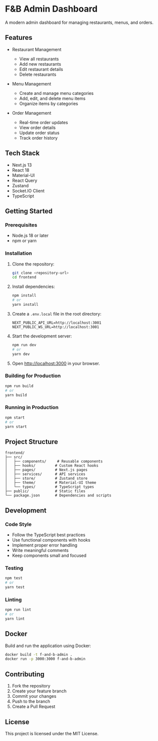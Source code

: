  # F&B Admin Dashboard

A modern admin dashboard for managing restaurants, menus, and orders.

## Features

- Restaurant Management
  - View all restaurants
  - Add new restaurants
  - Edit restaurant details
  - Delete restaurants

- Menu Management
  - Create and manage menu categories
  - Add, edit, and delete menu items
  - Organize items by categories

- Order Management
  - Real-time order updates
  - View order details
  - Update order status
  - Track order history

## Tech Stack

- Next.js 13
- React 18
- Material-UI
- React Query
- Zustand
- Socket.IO Client
- TypeScript

## Getting Started

### Prerequisites

- Node.js 18 or later
- npm or yarn

### Installation

1. Clone the repository:
   ```bash
   git clone <repository-url>
   cd frontend
   ```

2. Install dependencies:
   ```bash
   npm install
   # or
   yarn install
   ```

3. Create a `.env.local` file in the root directory:
   ```
   NEXT_PUBLIC_API_URL=http://localhost:3001
   NEXT_PUBLIC_WS_URL=http://localhost:3001
   ```

4. Start the development server:
   ```bash
   npm run dev
   # or
   yarn dev
   ```

5. Open [http://localhost:3000](http://localhost:3000) in your browser.

### Building for Production

```bash
npm run build
# or
yarn build
```

### Running in Production

```bash
npm start
# or
yarn start
```

## Project Structure

```
frontend/
├── src/
│   ├── components/     # Reusable components
│   ├── hooks/         # Custom React hooks
│   ├── pages/         # Next.js pages
│   ├── services/      # API services
│   ├── store/         # Zustand store
│   ├── theme/         # Material-UI theme
│   └── types/         # TypeScript types
├── public/            # Static files
└── package.json       # Dependencies and scripts
```

## Development

### Code Style

- Follow the TypeScript best practices
- Use functional components with hooks
- Implement proper error handling
- Write meaningful comments
- Keep components small and focused

### Testing

```bash
npm test
# or
yarn test
```

### Linting

```bash
npm run lint
# or
yarn lint
```

## Docker

Build and run the application using Docker:

```bash
docker build -t f-and-b-admin .
docker run -p 3000:3000 f-and-b-admin
```

## Contributing

1. Fork the repository
2. Create your feature branch
3. Commit your changes
4. Push to the branch
5. Create a Pull Request

## License

This project is licensed under the MIT License.